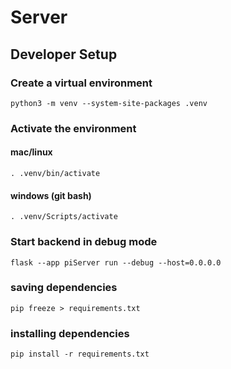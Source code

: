 # Server

## Developer Setup
### Create a virtual environment
    python3 -m venv --system-site-packages .venv

### Activate the environment
#### mac/linux
    . .venv/bin/activate

#### windows (git bash)
    . .venv/Scripts/activate

### Start backend in debug mode
    flask --app piServer run --debug --host=0.0.0.0

### saving dependencies
    pip freeze > requirements.txt

### installing dependencies
    pip install -r requirements.txt